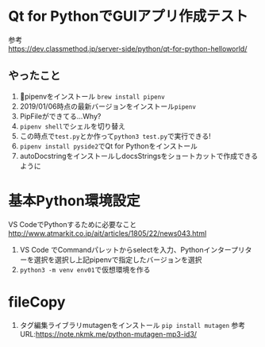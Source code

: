 # Qt for PythonでGUIアプリ作成テスト

参考  
https://dev.classmethod.jp/server-side/python/qt-for-python-helloworld/

## やったこと

1. pipenvをインストール `brew install pipenv`  
2. 2019/01/06時点の最新バージョンをインストール`pipenv`
3. PipFileができてる…Why?  
4. `pipenv shell`でシェルを切り替え
5. この時点で`test.py`とか作って`python3 test.py`で実行できる!  
6. `pipenv install pyside2`でQt for Pythonをインストール
7. autoDocstringをインストールしdocsStringsをショートカットで作成できるように


# 基本Python環境設定

VS CodeでPythonするために必要なこと
http://www.atmarkit.co.jp/ait/articles/1805/22/news043.html

1. VS Code でCommandパレットからselectを入力、Pythonインタープリターを選択を選択し上記pipenvで指定したバージョンを選択
2. `python3 -m venv env01`で仮想環境を作る


# fileCopy

1. タグ編集ライブラリmutagenをインストール `pip install mutagen`
参考URL:https://note.nkmk.me/python-mutagen-mp3-id3/
